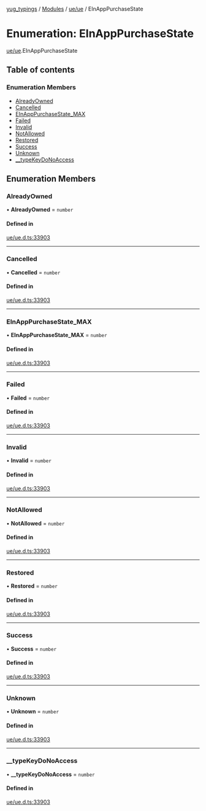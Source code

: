 [yug_typings](../README.md) / [Modules](../modules.md) / [ue/ue](../modules/ue_ue.md) / EInAppPurchaseState

# Enumeration: EInAppPurchaseState

[ue/ue](../modules/ue_ue.md).EInAppPurchaseState

## Table of contents

### Enumeration Members

- [AlreadyOwned](ue_ue.EInAppPurchaseState.md#alreadyowned)
- [Cancelled](ue_ue.EInAppPurchaseState.md#cancelled)
- [EInAppPurchaseState\_MAX](ue_ue.EInAppPurchaseState.md#einapppurchasestate_max)
- [Failed](ue_ue.EInAppPurchaseState.md#failed)
- [Invalid](ue_ue.EInAppPurchaseState.md#invalid)
- [NotAllowed](ue_ue.EInAppPurchaseState.md#notallowed)
- [Restored](ue_ue.EInAppPurchaseState.md#restored)
- [Success](ue_ue.EInAppPurchaseState.md#success)
- [Unknown](ue_ue.EInAppPurchaseState.md#unknown)
- [\_\_typeKeyDoNoAccess](ue_ue.EInAppPurchaseState.md#__typekeydonoaccess)

## Enumeration Members

### AlreadyOwned

• **AlreadyOwned** = `number`

#### Defined in

[ue/ue.d.ts:33903](https://github.com/YugMetaverse/yug_typings/blob/b7d9b19/ue/ue.d.ts#L33903)

___

### Cancelled

• **Cancelled** = `number`

#### Defined in

[ue/ue.d.ts:33903](https://github.com/YugMetaverse/yug_typings/blob/b7d9b19/ue/ue.d.ts#L33903)

___

### EInAppPurchaseState\_MAX

• **EInAppPurchaseState\_MAX** = `number`

#### Defined in

[ue/ue.d.ts:33903](https://github.com/YugMetaverse/yug_typings/blob/b7d9b19/ue/ue.d.ts#L33903)

___

### Failed

• **Failed** = `number`

#### Defined in

[ue/ue.d.ts:33903](https://github.com/YugMetaverse/yug_typings/blob/b7d9b19/ue/ue.d.ts#L33903)

___

### Invalid

• **Invalid** = `number`

#### Defined in

[ue/ue.d.ts:33903](https://github.com/YugMetaverse/yug_typings/blob/b7d9b19/ue/ue.d.ts#L33903)

___

### NotAllowed

• **NotAllowed** = `number`

#### Defined in

[ue/ue.d.ts:33903](https://github.com/YugMetaverse/yug_typings/blob/b7d9b19/ue/ue.d.ts#L33903)

___

### Restored

• **Restored** = `number`

#### Defined in

[ue/ue.d.ts:33903](https://github.com/YugMetaverse/yug_typings/blob/b7d9b19/ue/ue.d.ts#L33903)

___

### Success

• **Success** = `number`

#### Defined in

[ue/ue.d.ts:33903](https://github.com/YugMetaverse/yug_typings/blob/b7d9b19/ue/ue.d.ts#L33903)

___

### Unknown

• **Unknown** = `number`

#### Defined in

[ue/ue.d.ts:33903](https://github.com/YugMetaverse/yug_typings/blob/b7d9b19/ue/ue.d.ts#L33903)

___

### \_\_typeKeyDoNoAccess

• **\_\_typeKeyDoNoAccess** = `number`

#### Defined in

[ue/ue.d.ts:33903](https://github.com/YugMetaverse/yug_typings/blob/b7d9b19/ue/ue.d.ts#L33903)
